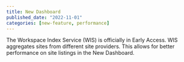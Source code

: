 ```yaml
---
title: New Dashboard
published_date: "2022-11-01"
categories: [new-feature, performance]
---
```

The Workspace Index Service (WIS) is officially in Early Access. WIS aggregates sites from different site providers. This allows for better performance on site listings in the New Dashboard.
